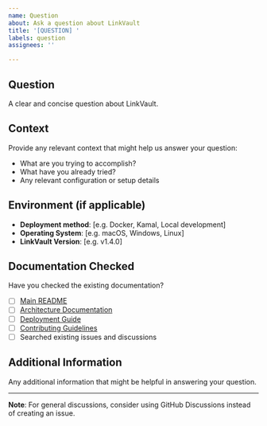 ```yaml
---
name: Question
about: Ask a question about LinkVault
title: '[QUESTION] '
labels: question
assignees: ''

---
```


## Question
A clear and concise question about LinkVault.

## Context
Provide any relevant context that might help us answer your question:
- What are you trying to accomplish?
- What have you already tried?
- Any relevant configuration or setup details

## Environment (if applicable)
- **Deployment method**: [e.g. Docker, Kamal, Local development]
- **Operating System**: [e.g. macOS, Windows, Linux]
- **LinkVault Version**: [e.g. v1.4.0]

## Documentation Checked
Have you checked the existing documentation?
- [ ] [Main README](../README.md)
- [ ] [Architecture Documentation](../docs/architecture.md)
- [ ] [Deployment Guide](../docs/deployment.md)
- [ ] [Contributing Guidelines](../docs/contribution.md)
- [ ] Searched existing issues and discussions

## Additional Information
Any additional information that might be helpful in answering your question.

---

**Note**: For general discussions, consider using GitHub Discussions instead of creating an issue.